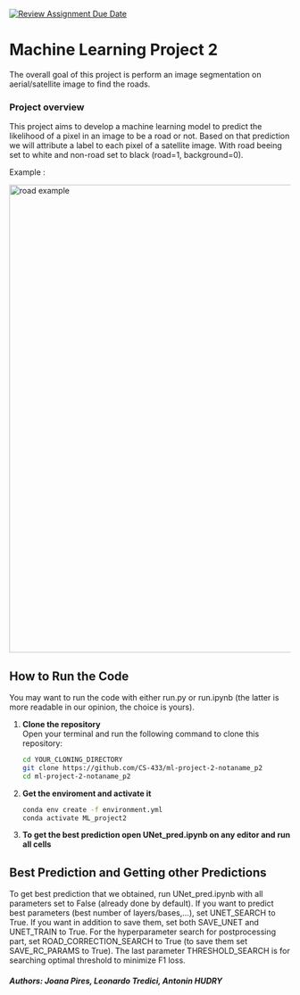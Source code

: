 [![Review Assignment Due Date](https://classroom.github.com/assets/deadline-readme-button-22041afd0340ce965d47ae6ef1cefeee28c7c493a6346c4f15d667ab976d596c.svg)](https://classroom.github.com/a/UDdkOEMs)


# Machine Learning Project 2  

The overall goal of this project is perform an image segmentation on aerial/satellite image to find the roads. 
 

### <b>Project overview</b>

This project aims to develop a machine learning model to predict the likelihood of a pixel in an image to be a road or not. Based on that prediction we will attribute a label to each pixel of a satellite image. With road beeing set to white and non-road set to black  (road=1, background=0).

Example : 

<img width="839" alt="road example" src="https://github.com/user-attachments/assets/9de1fb79-7a19-49e2-ac62-e50491e1212f">

## How to Run the Code 

You may want to run the code with either run.py or run.ipynb (the latter is more readable in our opinion, the choice is yours).

1. **Clone the repository**  
   Open your terminal and run the following command to clone this repository:

   ```bash
   cd YOUR_CLONING_DIRECTORY
   git clone https://github.com/CS-433/ml-project-2-notaname_p2
   cd ml-project-2-notaname_p2
2. **Get the enviroment and activate it**   

   ```bash
   conda env create -f environment.yml
   conda activate ML_project2

3. **To get the best prediction open UNet_pred.ipynb on any editor and run all cells**   


  ## Best Prediction and Getting other Predictions

  To get best prediction that we obtained, run UNet_pred.ipynb with all parameters set to False (already done by default). If you want to predict best parameters (best number of layers/bases,...), set UNET_SEARCH to True. If you want in addition to save them, set both SAVE_UNET and UNET_TRAIN to True. For the hyperparameter search for postprocessing part, set ROAD_CORRECTION_SEARCH to True (to save them set SAVE_RC_PARAMS to True). The last parameter THRESHOLD_SEARCH is for searching optimal threshold to minimize F1 loss. 




##### Authors: Joana Pires, Leonardo Tredici, Antonin HUDRY
